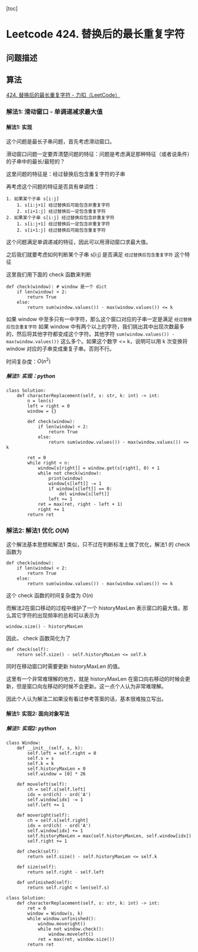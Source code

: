 [toc]

# Leetcode 424. 替换后的最长重复字符

## 问题描述

## 算法

[424. 替换后的最长重复字符 - 力扣（LeetCode）](https://leetcode-cn.com/problems/longest-repeating-character-replacement/)


### 解法1: 滑动窗口 - 单调递减求最大值


#### 解法1: 实现

这个问题是最长子串问题，首先考虑滑动窗口。

滑动窗口问题一定要弄清楚问题的特征：问题是考虑满足那种特征（或者说条件）的子串中的最长/最短的？

这里问题的特征是：经过替换后包含重复字符的子串

再考虑这个问题的特征是否具有单调性：

```
1. 如果某个子串 s[i:j] 
    1. s[i:j+1] 经过替换后可能包含非重复字符
    2. s[i+1:j] 经过替换后一定包含重复字符
2. 如果某个子串 s[i:j] 经过替换后包含非重复字符
    1. s[i:j+1] 经过替换后一定包含非重复字符
    2. s[i+1:j] 经过替换后可能包含重复字符
```

这个问题满足单调递减的特征，因此可以用滑动窗口求最大值。

之后我们就要考虑如何判断某个子串 s[i:j] 是否满足 `经过替换后包含重复字符` 这个特征

这里我们用下面的 check 函数来判断

```
def check(window): # window 是一个 dict
    if len(window) < 2:
        return True
    else:
        return sum(window.values()) - max(window.values()) <= k
```

如果 window 中至多只有一中字符，那么这个窗口对应的子串一定是满足 `经过替换后包含重复字符`
如果 window 中有两个以上的字符，我们挑出其中出现次数最多的，然后将其他字符都变成这个字符。其他字符 `sum(window.values()) - max(window.values())` 这么多个。如果这个数字 <= k，说明可以用 k 次变换将 window 对应的子串变成重复子串。否则不行。

时间复杂度：$O(n^2)$
##### 解法1: 实现：python

```
class Solution:
    def characterReplacement(self, s: str, k: int) -> int:
        n = len(s)
        left = right = 0
        window = {}

        def check(window):
            if len(window) < 2:
                return True
            else:
                return sum(window.values()) - max(window.values()) <= k
    
        ret = 0
        while right < n:
            window[s[right]] = window.get(s[right], 0) + 1
            while not check(window):
                print(window)
                window[s[left]] -= 1
                if window[s[left]] == 0:
                    del window[s[left]]
                left += 1
            ret = max(ret, right - left + 1)
            right += 1
        return ret
```

### 解法2: 解法1 优化 $O(N)$

这个解法基本思想和解法1 类似，只不过在判断标准上做了优化，解法1 的 check 函数为

```
def check(window):
    if len(window) < 2:
        return True
    else:
        return sum(window.values()) - max(window.values()) <= k
```

这个 check 函数的时间复杂度为 $O(n)$

而解法2在窗口移动的过程中维护了一个 historyMaxLen 表示窗口的最大值，那么其它字符的出现频率的总和可以表示为 

```
window.size() - historyMaxLen
```

因此， check 函数简化为了

```
def check(self):
    return self.size() - self.historyMaxLen <= self.k
```

同时在移动窗口时需要更新 historyMaxLen 的值。

这里有一个非常难理解的地方，就是 historyMaxLen 在窗口向右移动的时候会更新，但是窗口向左移动的时候不会更新。这一点个人认为非常难理解。

因此个人认为解法二如果没有看过参考答案的话，基本很难独立写出。
#### 解法1: 实现2: 面向对象写法

##### 解法1: 实现2: python

```
class Window:
    def __init__(self, s, k):
        self.left = self.right = 0
        self.s = s
        self.k = k
        self.historyMaxLen = 0
        self.window = [0] * 26
    
    def moveleft(self):
        ch = self.s[self.left]
        idx = ord(ch) - ord('A')
        self.window[idx] -= 1
        self.left += 1

    def moveright(self):
        ch = self.s[self.right]
        idx = ord(ch) - ord('A')
        self.window[idx] += 1
        self.historyMaxLen = max(self.historyMaxLen, self.window[idx])
        self.right += 1
    
    def check(self):
        return self.size() - self.historyMaxLen <= self.k

    def size(self):
        return self.right - self.left

    def unfinished(self):
        return self.right < len(self.s)

class Solution:
    def characterReplacement(self, s: str, k: int) -> int:
        ret = 0
        window = Window(s, k)
        while window.unfinished():
            window.moveright()
            while not window.check():
                window.moveleft()
            ret = max(ret, window.size())
        return ret
```